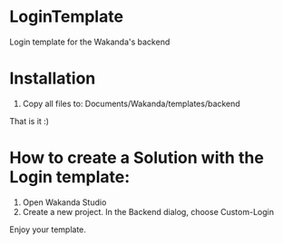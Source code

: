 # LoginTemplate
Login template for the Wakanda's backend 

# Installation

1. Copy all files to:
Documents/Wakanda/templates/backend

That is it :) 


# How to create a Solution with the Login template:

1. Open Wakanda Studio
2. Create a new project. In the Backend dialog, choose Custom-Login
 
Enjoy your template. 

